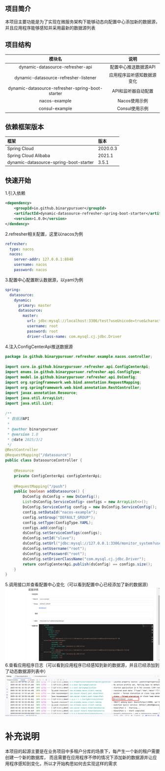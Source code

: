 ## 项目简介
本项目主要功能是为了实现在微服务架构下能够动态向配置中心添加新的数据源，并且应用程序能够感知并采用最新的数据源列表
## 项目结构
|                       模块名                        |      说明       |
|:------------------------------------------------:|:-------------:|
|         dynamic-datasource-refresher-api         | 配置中心推送数据源API  |
|      dynamic-datasource-refresher-listener       | 应用程序监听感知数据源变化 |
| dynamic-datasource-refresher-spring-boot-starter |  API和监听器自动配置  | 
|                  nacos-example                   |   Nacos使用示例   |
|                  consul-example                  |  Consul使用示例   |
## 依赖框架版本
| 框架                                     | 版本       |
|:---------------------------------------|:---------|
| Spring Cloud                           | 2020.0.3 |
| Spring Cloud Alibaba                   | 2021.1   |
| dynamic-datasource-spring-boot-starter | 3.5.1    |
## 快速开始
1.引入依赖
```xml
<dependency>
    <groupId>io.github.binarypursuer</groupId>
    <artifactId>dynamic-datasource-refresher-spring-boot-starter</artifactId>
    <version>1.0.0</version>
</dendency>
```
2.refresher相关配置，这里以nacos为例
```yaml
refresher:
  type: nacos
  nacos:
    server-addr: 127.0.0.1:8848
    username: nacos
    password: nacos
```
3.配置中心配置默认数据源，以yaml为例
```yaml
spring:
  datasource:
    dynamic:
      primary: master
      datasource:
        master:
          url: jdbc:mysql://localhost:3306/test?useUnicode=true&characterEncoding=utf-8&useSSL=false&serverTimezone=Asia/Shanghai
          username: root
          password: root
          driver-class-name: com.mysql.cj.jdbc.Driver
```
4.注入ConfigCenterApi推送数据源
```java
package io.github.binarypursuer.refresher.example.nacos.controller;

import core.io.github.binarypursuer.refresher.api.ConfigCenterApi;
import enums.io.github.binarypursuer.refresher.api.ConfigType;
import model.io.github.binarypursuer.refresher.api.DsConfig;
import org.springframework.web.bind.annotation.RequestMapping;
import org.springframework.web.bind.annotation.RestController;
import javax.annotation.Resource;
import java.util.ArrayList;
import java.util.List;

/**
 * 数据源API
 *
 * @author binarypursuer
 * @version 1.0
 * @date 2025/3/2
 */
@RestController
@RequestMapping("/datasource")
public class DatasourceController {

    @Resource
    private ConfigCenterApi configCenterApi;

    @RequestMapping("/push")
    public boolean addDatasource() {
        DsConfig dsConfig = new DsConfig();
        List<DsConfig.ServiceConfig> configs = new ArrayList<>();
        DsConfig.ServiceConfig config = new DsConfig.ServiceConfig();
        config.setDataId("nacos-example");
        config.setGroup("DEFAULT_GROUP");
        config.setType(ConfigType.YAML);
        configs.add(config);
        dsConfig.setServiceConfigs(configs);
        dsConfig.setId("slave");
        dsConfig.setUrl("jdbc:mysql://127.0.0.1:3306/monitor_system?useUnicode=true&characterEncoding=utf8&useSSL=false&serverTimezone=GMT%2B8");
        dsConfig.setUsername("root");
        dsConfig.setPassword("root");
        dsConfig.setDriverClassName("com.mysql.cj.jdbc.Driver");
        return configCenterApi.publish(dsConfig) == configs.size();
    }
}
```
5.调用接口并查看配置中心变化（可以看到配置中心已经添加了新的数据源）
![配置中心变化](document/images/配置中心变化.jpg)
6.查看应用程序日志（可以看到应用程序已经感知到新的数据源，并且已经添加到了动态数据源列表中）
![应用程序日志](document/images/应用程序日志.jpg)
# 补充说明
本项目的起源主要是在业务项目中多租户分库的场景下，每产生一个新的租户需要创建一个新的数据库，
而且需要在应用程序不停的情况下添加新的数据源并让应用程序感知到变化，所以才开始构思如何去实现这样的需求
